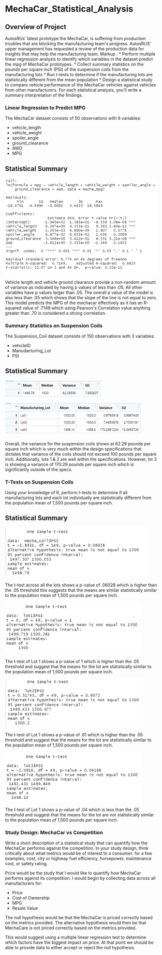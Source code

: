 # MechaCar_Statistical_Analysis

## Overview of Project
AutosRUs' latest prototype the MechaCar, is suffering from production troubles that are blocking the manufacturing team's progress. AutosRUS' upper management has requested a review of the production data for insights that may help the manufacturing team. 
Markup : * Perform multiple linear regression analysis to identify which variables in the   dataset predict the mpg of MechaCar prototypes.
         * Collect summary statistics on the pounds per square inch (PSI) of the suspension coils from the manufacturing lots
         * Run t-tests to determine if the manufacturing lots are statistically different from the mean population
         * Design a statistical study to compare vehicle performance of the MechaCar vehicles against vehicles from other manufacturers. For each statistical analysis, you’ll write a summary interpretation of the findings. 

### Linear Regression to Predict MPG
The MechaCar dataset consists of 50 observations with 6 variables:
 
* vehicle_length
* vehicle_weight
* spoiler_angle
* ground_clearance
* AWD
* MPG
         
## Statistical Summary
![Statistical Summary](https://github.com/john10roberts/MechaCar_Statistical_Analysis/blob/main/Resources/MechaMPGSummary.png)

Vehicle length and vehicle ground clearance provide a non-random amount of variance as indicated by having p values of less than .05. All other variables have p values larger than .05. The overall p value of the model is also less than .05 which shows that the slope of the line is not equal to zero. This model predicts the MPG of the mechacar effectively as it has an R-squared value of .7149 which using Pearson's Correlation value anything greater than .70 is considered a strong correlation. 

### Summary Statistics on Suspension Coils
The Suspension_Coil dataset consists of 150 observations with 3 variables:
 
* vehicleID
* Manudacturing_Lot
* PSI

## Statistical Summary
![Total Summary](https://github.com/john10roberts/MechaCar_Statistical_Analysis/blob/main/Resources/TotalSummary.png)

![Lot Summary](https://github.com/john10roberts/MechaCar_Statistical_Analysis/blob/main/Resources/LotSummary.png)

Overall, the variance for the suspension coils shows at 62.29 pounds per square inch which is very much within the design specifications that dictates that variance of the coils should not exceed 100 pounds per square inch. Additionally, lots 1 & 2 are well within the specifications. However, lot 3 is showing a variance of 170.29 pounds per square inch which is significantly outside of the specs. 

### T-Tests on Suspension Coils
Using your knowledge of R, perform t-tests to determine if all manufacturing lots and each lot individually are statistically different from the population mean of 1,500 pounds per square inch.

## Statistical Summary
![T-Test Total Summary](https://github.com/john10roberts/MechaCar_Statistical_Analysis/blob/main/Resources/TTestSummary.png)

The t-test across all the lots shows a p-value of .06028 which is higher than the .05 threshold this suggests that the means are similar statistically similar to the population mean of 1,500 pounds per square inch. 

![Lot1 T-Test Summary](https://github.com/john10roberts/MechaCar_Statistical_Analysis/blob/main/Resources/Lot1TTestSummary.png)

The t-test of Lot 1 shows a p-value of 1 which is higher than the .05 threshold and suggest that the means for the lot are statistically similar to the population mean of 1,500 pounds per square inch. 

![Lot2 T-Test Summary](https://github.com/john10roberts/MechaCar_Statistical_Analysis/blob/main/Resources/Lot2TTestSummary.png)

The t-test of Lot 1 shows a p-value of .61 which is higher than the .05 threshold and suggest that the means for the lot are statistically similar to the population mean of 1,500 pounds per square inch. 

![Lot3 T-Test Summary](https://github.com/john10roberts/MechaCar_Statistical_Analysis/blob/main/Resources/Lot3TTestSummary.png)

The t-test of Lot 1 shows a p-value of .04 which is less than the .05 threshold and suggest that the means for the lot are not statistically similar to the population mean of 1,500 pounds per square inch. 

### Study Design: MechaCar vs Competition
Write a short description of a statistical study that can quantify how the MechaCar performs against the competition. In your study design, think critically about what metrics would be of interest to a consumer: for a few examples, cost, city or highway fuel efficiency, horsepower, maintenance cost, or safety rating.

Price would be the study that I would like to quantify how MechaCar performs against its competition. I would begin by collecting data across all manufacturers for:

* Price
* Cost of Ownership
* MPG
* Resale Value

The null hypothesis would be that the MechaCar is priced correctly based on the metrics provided. The alternative hypothesis would then be that MechaCare is not priced correctly based on the metrics provided. 

This would suggest using a multiple linear regression test to determine which factors have the biggest impact on price. At that point we should be able to provide data to either accept or reject the null hypothesis. 

